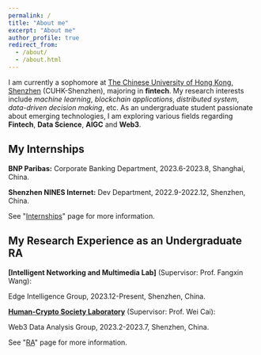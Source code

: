 ```yaml
---
permalink: /
title: "About me"
excerpt: "About me"
author_profile: true
redirect_from: 
  - /about/
  - /about.html
---
```


I am currently a sophomore at [The Chinese University of Hong Kong, Shenzhen](https://www.cuhk.edu.cn/en) (CUHK-Shenzhen), majoring in **fintech**. My research interests include _machine learning_, _blockchain applications_, _distributed system_, _data-driven decision making_, etc. As an undergraduate student passionate about emerging technologies, I am exploring various fields regarding **Fintech**, **Data Science**, **AIGC** and **Web3**.

My Internships
------
**BNP Paribas:** Corporate Banking Department, 2023.6-2023.8, Shanghai, China.

**Shenzhen NINES Internet:** Dev Department, 2022.9-2022.12, Shenzhen, China.


See "[Internships](difficult-burger.github.io/internships)" page for more information.

My Research Experience as an Undergraduate RA
------
**[Intelligent Networking and Multimedia Lab]** (Supervisor: Prof. Fangxin Wang):

Edge Intelligence Group, 2023.12-Present, Shenzhen, China.

**[Human-Crypto Society Laboratory](https://hcslab.cuhk.edu.cn/)** (Supervisor: Prof. Wei Cai):

Web3 Data Analysis Group, 2023.2-2023.7, Shenzhen, China.

See "[RA](difficult-burger.github.io/ra)" page for more information.

